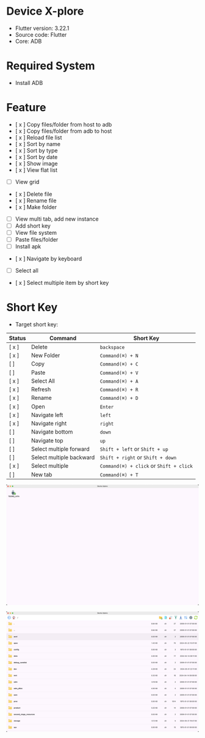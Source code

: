 # Device X-plore

- Flutter version: 3.22.1
- Source code: Flutter
- Core: ADB

# Required System
- Install ADB

# Feature
- [ x ] Copy files/folder from host to adb
- [ x ] Copy files/folder from adb to host
- [ x ] Reload file list
- [ x ] Sort by name
- [ x ] Sort by type
- [ x ] Sort by date
- [ x ] Show image
- [ x ] View flat list
- [  ] View grid 
- [ x ] Delete file
- [ x ] Rename file
- [ x ] Make folder
- [  ] View multi tab, add new instance
- [  ] Add short key
- [  ] View file system 
- [  ] Paste files/folder
- [  ] Install apk
- [ x ] Navigate by keyboard
- [  ] Select all
- [ x ] Select multiple item by short key

# Short Key

- Target short key:

Status | Command | Short Key
---|--- | ---
[ x ] | Delete| `backspace`
[ x ] | New Folder | `Command(⌘) + N`
[ ] | Copy | `Command(⌘) + C`
[ ] | Paste | `Command(⌘) + V`
[ x ] | Select All | `Command(⌘) + A`
[ x ] | Refresh | `Command(⌘) + R`
[ x ] | Rename | `Command(⌘) + D`
[ x ] | Open | `Enter`
[ x ] | Navigate left | `left`
[ x ] | Navigate right | `right`
[ ] | Navigate bottom | `down`
[ ] | Navigate top | `up`
[ ] | Select multiple forward | `Shift + left` or `Shift + up`
[ ] | Select multiple backward | `Shift + right` or `Shift + down`
[ x ] | Select multiple  | `Command(⌘) + click` or `Shift + click`
[ ] | New tab  | `Command(⌘) + T`

![Demo 1](<docs/Screenshot 2024-06-03 at 23.19.04.png>)

![Demo 2](<docs/Screenshot 2024-06-03 at 23.19.12.png>)